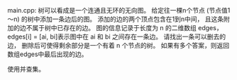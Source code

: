 main.cpp:
树可以看成是一个连通且无环的无向图。
给定往一棵n个节点 (节点值1～n) 的树中添加一条边后的图。
添加的边的两个顶点包含在1到n中间，
且这条附加的边不属于树中已存在的边。
图的信息记录于长度为 n 的二维数组 edges，
edges[i] = [ai, bi]表示图中在 ai 和 bi 之间存在一条边。
请找出一条可以删去的边，
删除后可使得剩余部分是一个有着 n 个节点的树。
如果有多个答案，则返回数组edges中最后出现的边。

使用并查集。
